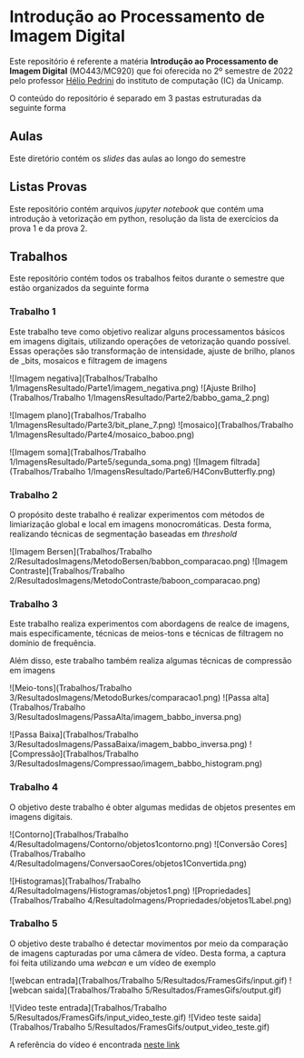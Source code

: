 # Introdução ao Processamento de Imagem Digital

Este repositório é referente a matéria **Introdução ao Processamento de Imagem Digital**
(MO443/MC920) que foi oferecida no 2º semestre de 2022 pelo professor [Hélio Pedrini](https://www.ic.unicamp.br/~helio/)
do instituto de computação (IC) da Unicamp.

O conteúdo do repositório é separado em 3 pastas estruturadas da seguinte forma

## Aulas

Este diretório contém os _slides_ das aulas ao longo do semestre

## Listas Provas

Este repositório contém arquivos _jupyter notebook_ que contém uma introdução à vetorização em python, resolução da
lista de exercícios da prova 1 e da prova 2.

## Trabalhos

Este repositório contém todos os trabalhos feitos durante o semestre que estão organizados da seguinte forma

### Trabalho 1

Este trabalho teve como objetivo realizar alguns processamentos básicos em imagens digitais, utilizando operações de
vetorização quando possível. Essas operações são transformação de
intensidade, ajuste de brilho, planos de _bits, mosaicos e filtragem de imagens

![Imagem negativa](Trabalhos/Trabalho 1/ImagensResultado/Parte1/imagem_negativa.png) ![Ajuste Brilho](Trabalhos/Trabalho 1/ImagensResultado/Parte2/babbo_gama_2.png)

![Imagem plano](Trabalhos/Trabalho 1/ImagensResultado/Parte3/bit_plane_7.png) ![mosaico](Trabalhos/Trabalho 1/ImagensResultado/Parte4/mosaico_baboo.png)

![Imagem soma](Trabalhos/Trabalho 1/ImagensResultado/Parte5/segunda_soma.png) ![Imagem filtrada](Trabalhos/Trabalho 1/ImagensResultado/Parte6/H4ConvButterfly.png)

### Trabalho 2

O propósito deste trabalho é realizar experimentos com métodos de limiarização global e local em imagens
monocromáticas. Desta forma, realizando técnicas de segmentação baseadas em _threshold_

![Imagem Bersen](Trabalhos/Trabalho 2/ResultadosImagens/MetodoBersen/babbon_comparacao.png) ![Imagem Contraste](Trabalhos/Trabalho 2/ResultadosImagens/MetodoContraste/baboon_comparacao.png)

### Trabalho 3

Este trabalho realiza experimentos com abordagens de realce de imagens, mais
especificamente, técnicas de meios-tons e técnicas de filtragem no domı́nio de frequência.

Além disso, este trabalho também realiza algumas técnicas de compressão em imagens

![Meio-tons](Trabalhos/Trabalho 3/ResultadosImagens/MetodoBurkes/comparacao1.png) ![Passa alta](Trabalhos/Trabalho 3/ResultadosImagens/PassaAlta/imagem_babbo_inversa.png)

![Passa Baixa](Trabalhos/Trabalho 3/ResultadosImagens/PassaBaixa/imagem_babbo_inversa.png) ![Compressão](Trabalhos/Trabalho 3/ResultadosImagens/Compressao/imagem_babbo_histogram.png)

### Trabalho 4

O objetivo deste trabalho é obter algumas medidas de objetos presentes em imagens digitais.

![Contorno](Trabalhos/Trabalho 4/ResultadoImagens/Contorno/objetos1contorno.png) ![Conversão Cores](Trabalhos/Trabalho 4/ResultadoImagens/ConversaoCores/objetos1Convertida.png)

![Histogramas](Trabalhos/Trabalho 4/ResultadoImagens/Histogramas/objetos1.png) ![Propriedades](Trabalhos/Trabalho 4/ResultadoImagens/Propriedades/objetos1Label.png)

### Trabalho 5

O objetivo deste trabalho é detectar movimentos por meio da comparação de imagens capturadas por uma câmera de vı́deo.
Desta forma, a captura foi feita utilizando uma _webcan_ e um vídeo de exemplo

![webcan entrada](Trabalhos/Trabalho 5/Resultados/FramesGifs/input.gif) ![webcan saida](Trabalhos/Trabalho 5/Resultados/FramesGifs/output.gif)

![Video teste entrada](Trabalhos/Trabalho 5/Resultados/FramesGifs/input_video_teste.gif) ![Video teste saida](Trabalhos/Trabalho 5/Resultados/FramesGifs/output_video_teste.gif)

A referência do vídeo é encontrada [neste link](https://www.youtube.com/watch?v=ih0fVVtmiB4&ab_channel=PlayStation)
